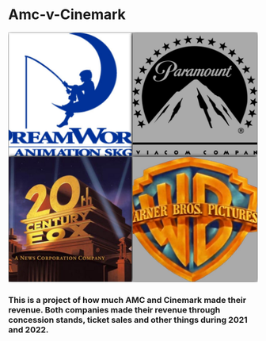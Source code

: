 # Amc-v-Cinemark

![AMC vs Cinemark](logo.png)

### This is a project of how much AMC and Cinemark made their revenue. Both companies made their revenue through concession stands, ticket sales and other things during 2021 and 2022.


